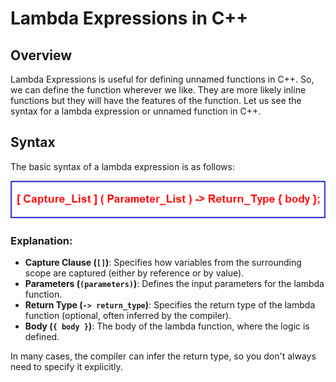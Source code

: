 # Lambda Expressions in C++

## Overview
Lambda Expressions is useful for defining unnamed functions in C++. So, we can define the function wherever we like. They are more likely inline functions but they will have the features of the function. Let us see the syntax for a lambda expression or unnamed function in C++.
## Syntax

The basic syntax of a lambda expression is as follows:

![alt text](image.png)

### Explanation:
- **Capture Clause (`[]`)**: Specifies how variables from the surrounding scope are captured (either by reference or by value).
- **Parameters (`(parameters)`)**: Defines the input parameters for the lambda function.
- **Return Type (`-> return_type`)**: Specifies the return type of the lambda function (optional, often inferred by the compiler).
- **Body (`{ body }`)**: The body of the lambda function, where the logic is defined.

In many cases, the compiler can infer the return type, so you don't always need to specify it explicitly.

